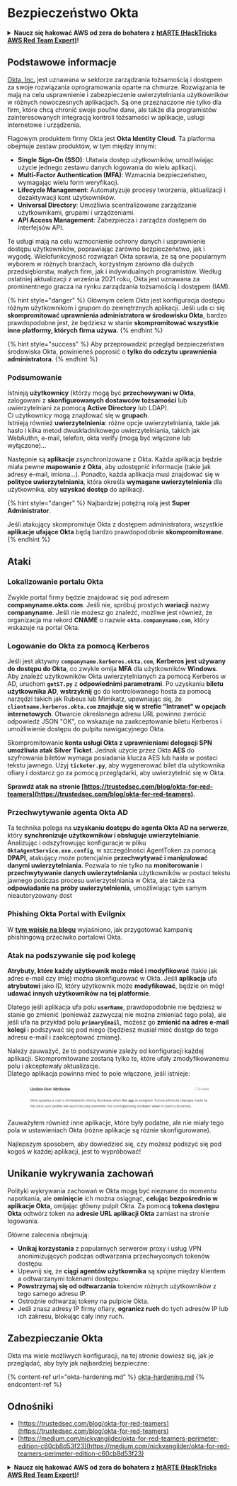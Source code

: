 # Bezpieczeństwo Okta

<details>

<summary><strong>Naucz się hakować AWS od zera do bohatera z</strong> <a href="https://training.hacktricks.xyz/courses/arte"><strong>htARTE (HackTricks AWS Red Team Expert)</strong></a><strong>!</strong></summary>

Inne sposoby wsparcia HackTricks:

* Jeśli chcesz zobaczyć swoją **firmę reklamowaną w HackTricks** lub **pobrać HackTricks w formacie PDF**, sprawdź [**SUBSCRIPTION PLANS**](https://github.com/sponsors/carlospolop)!
* Zdobądź [**oficjalne gadżety PEASS & HackTricks**](https://peass.creator-spring.com)
* Odkryj [**Rodzinę PEASS**](https://opensea.io/collection/the-peass-family), naszą kolekcję ekskluzywnych [**NFT**](https://opensea.io/collection/the-peass-family)
* **Dołącz do** 💬 [**grupy Discord**](https://discord.gg/hRep4RUj7f) lub [**grupy telegramowej**](https://t.me/peass) lub **śledź** nas na **Twitterze** 🐦 [**@hacktricks_live**](https://twitter.com/hacktricks_live)**.**
* **Podziel się swoimi sztuczkami hakerskimi, przesyłając PR-y do** [**HackTricks**](https://github.com/carlospolop/hacktricks) i [**HackTricks Cloud**](https://github.com/carlospolop/hacktricks-cloud) github repos.

</details>

## Podstawowe informacje

[Okta, Inc.](https://www.okta.com/) jest uznawana w sektorze zarządzania tożsamością i dostępem za swoje rozwiązania oprogramowania oparte na chmurze. Rozwiązania te mają na celu usprawnienie i zabezpieczenie uwierzytelniania użytkowników w różnych nowoczesnych aplikacjach. Są one przeznaczone nie tylko dla firm, które chcą chronić swoje poufne dane, ale także dla programistów zainteresowanych integracją kontroli tożsamości w aplikacje, usługi internetowe i urządzenia.

Flagowym produktem firmy Okta jest **Okta Identity Cloud**. Ta platforma obejmuje zestaw produktów, w tym między innymi:

- **Single Sign-On (SSO)**: Ułatwia dostęp użytkowników, umożliwiając użycie jednego zestawu danych logowania do wielu aplikacji.
- **Multi-Factor Authentication (MFA)**: Wzmacnia bezpieczeństwo, wymagając wielu form weryfikacji.
- **Lifecycle Management**: Automatyzuje procesy tworzenia, aktualizacji i dezaktywacji kont użytkowników.
- **Universal Directory**: Umożliwia scentralizowane zarządzanie użytkownikami, grupami i urządzeniami.
- **API Access Management**: Zabezpiecza i zarządza dostępem do interfejsów API.

Te usługi mają na celu wzmocnienie ochrony danych i usprawnienie dostępu użytkowników, poprawiając zarówno bezpieczeństwo, jak i wygodę. Wielofunkcyjność rozwiązań Okta sprawia, że są one popularnym wyborem w różnych branżach, korzystnym zarówno dla dużych przedsiębiorstw, małych firm, jak i indywidualnych programistów. Według ostatniej aktualizacji z września 2021 roku, Okta jest uznawana za prominentnego gracza na rynku zarządzania tożsamością i dostępem (IAM).

{% hint style="danger" %}
Głównym celem Okta jest konfiguracja dostępu różnym użytkownikom i grupom do zewnętrznych aplikacji. Jeśli uda ci się **skompromitować uprawnienia administratora w środowisku Okta**, bardzo prawdopodobne jest, że będziesz w stanie **skompromitować wszystkie inne platformy, których firma używa**.
{% endhint %}

{% hint style="success" %}
Aby przeprowadzić przegląd bezpieczeństwa środowiska Okta, powinieneś poprosić o **tylko do odczytu uprawnienia administratora**.
{% endhint %}

### Podsumowanie

Istnieją **użytkownicy** (którzy mogą być **przechowywani w Okta**, zalogowani z **skonfigurowanych dostawców tożsamości** lub uwierzytelniani za pomocą **Active Directory** lub LDAP).\
Ci użytkownicy mogą znajdować się w **grupach**.\
Istnieją również **uwierzytelnienia**: różne opcje uwierzytelniania, takie jak hasło i kilka metod dwuskładnikowego uwierzytelniania, takich jak WebAuthn, e-mail, telefon, okta verify (mogą być włączone lub wyłączone)...

Następnie są **aplikacje** zsynchronizowane z Okta. Każda aplikacja będzie miała pewne **mapowanie z Okta**, aby udostępnić informacje (takie jak adresy e-mail, imiona...). Ponadto, każda aplikacja musi znajdować się w **polityce uwierzytelniania**, która określa **wymagane uwierzytelnienia** dla użytkownika, aby **uzyskać dostęp** do aplikacji.

{% hint style="danger" %}
Najbardziej potężną rolą jest **Super Administrator**.

Jeśli atakujący skompromituje Okta z dostępem administratora, wszystkie **aplikacje ufające Okta** będą bardzo prawdopodobnie **skompromitowane**.
{% endhint %}

## Ataki

### Lokalizowanie portalu Okta

Zwykle portal firmy będzie znajdować się pod adresem **companyname.okta.com**. Jeśli nie, spróbuj prostych **wariacji** nazwy **companyname**. Jeśli nie możesz go znaleźć, możliwe jest również, że organizacja ma rekord **CNAME** o nazwie **`okta.companyname.com`**, który wskazuje na portal Okta.

### Logowanie do Okta za pomocą Kerberos

Jeśli jest aktywny **`companyname.kerberos.okta.com`**, **Kerberos jest używany do dostępu do Okta**, co zwykle omija **MFA** dla użytkowników **Windows**. Aby znaleźć użytkowników Okta uwierzytelnianych za pomocą Kerberos w AD, uruchom **`getST.py`** z **odpowiednimi parametrami**. Po uzyskaniu **biletu użytkownika AD**, **wstrzyknij** go do kontrolowanego hosta za pomocą narzędzi takich jak Rubeus lub Mimikatz, upewniając się, że **`clientname.kerberos.okta.com` znajduje się w strefie "Intranet" w opcjach internetowych**. Otwarcie określonego adresu URL powinno zwrócić odpowiedź JSON "OK", co wskazuje na zaakceptowanie biletu Kerberos i umożliwienie dostępu do pulpitu nawigacyjnego Okta.

Skompromitowanie **konta usługi Okta z uprawnieniami delegacji SPN umożliwia atak Silver Ticket**. Jednak użycie przez Okta **AES** do szyfrowania biletów wymaga posiadania klucza AES lub hasła w postaci tekstu jawnego. Użyj **`ticketer.py`**, aby wygenerować bilet dla użytkownika ofiary i dostarcz go za pomocą przeglądarki, aby uwierzytelnić się w Okta.

**Sprawdź atak na stronie [https://trustedsec.com/blog/okta-for-red-teamers](https://trustedsec.com/blog/okta-for-red-teamers).**

### Przechwytywanie agenta Okta AD

Ta technika polega na **uzyskaniu dostępu do agenta Okta AD na serwerze**, który **synchronizuje użytkowników i obsługuje uwierzytelnianie**. Analizując i odszyfrowując konfiguracje w pliku **`OktaAgentService.exe.config`**, w szczególności AgentToken za pomocą **DPAPI**, atakujący może potencjalnie **przechwytywać i manipulować danymi uwierzytelniania**. Pozwala to nie tylko na **monitorowanie** i **przechwytywanie danych uwierzytelniania** użytkowników w postaci tekstu jawnego podczas procesu uwierzytelniania w Okta, ale także na **odpowiadanie na próby uwierzytelnienia**, umożliwiając tym samym nieautoryzowany dost
### Phishing Okta Portal with Evilgnix

W [**tym wpisie na blogu**](https://medium.com/nickvangilder/okta-for-red-teamers-perimeter-edition-c60cb8d53f23) wyjaśniono, jak przygotować kampanię phishingową przeciwko portalowi Okta.

### Atak na podszywanie się pod kolegę

**Atrybuty, które każdy użytkownik może mieć i modyfikować** (takie jak adres e-mail czy imię) można skonfigurować w Okta. Jeśli **aplikacja** ufa **atrybutowi** jako ID, który użytkownik może **modyfikować**, będzie on mógł **udawać innych użytkowników na tej platformie**.

Dlatego jeśli aplikacja ufa polu **`userName`**, prawdopodobnie nie będziesz w stanie go zmienić (ponieważ zazwyczaj nie można zmieniać tego pola), ale jeśli ufa na przykład polu **`primaryEmail`**, możesz go **zmienić na adres e-mail kolegi** i podszywać się pod niego (będziesz musiał mieć dostęp do tego adresu e-mail i zaakceptować zmianę).

Należy zauważyć, że to podszywanie zależy od konfiguracji każdej aplikacji. Skompromitowane zostaną tylko te, które ufały zmodyfikowanemu polu i akceptowały aktualizacje.\
Dlatego aplikacja powinna mieć to pole włączone, jeśli istnieje:

<figure><img src="../../.gitbook/assets/image (89).png" alt=""><figcaption></figcaption></figure>

Zauważyłem również inne aplikacje, które były podatne, ale nie miały tego pola w ustawieniach Okta (różne aplikacje są różnie skonfigurowane).

Najlepszym sposobem, aby dowiedzieć się, czy możesz podszyć się pod kogoś w każdej aplikacji, jest to wypróbować!

## Unikanie wykrywania zachowań <a href="#id-9fde" id="id-9fde"></a>

Polityki wykrywania zachowań w Okta mogą być nieznane do momentu napotkania, ale **ominięcie** ich można osiągnąć, **celując bezpośrednio w aplikacje Okta**, omijając główny pulpit Okta. Za pomocą **tokena dostępu Okta** odtwórz token na **adresie URL aplikacji Okta** zamiast na stronie logowania.

Główne zalecenia obejmują:

* **Unikaj korzystania** z popularnych serwerów proxy i usług VPN anonimizujących podczas odtwarzania przechwyconych tokenów dostępu.
* Upewnij się, że **ciągi agentów użytkownika** są spójne między klientem a odtwarzanymi tokenami dostępu.
* **Powstrzymaj się od odtwarzania** tokenów różnych użytkowników z tego samego adresu IP.
* Ostrożnie odtwarzaj tokeny na pulpicie Okta.
* Jeśli znasz adresy IP firmy ofiary, **ogranicz ruch** do tych adresów IP lub ich zakresu, blokując cały inny ruch.

## Zabezpieczanie Okta

Okta ma wiele możliwych konfiguracji, na tej stronie dowiesz się, jak je przeglądać, aby były jak najbardziej bezpieczne:

{% content-ref url="okta-hardening.md" %}
[okta-hardening.md](okta-hardening.md)
{% endcontent-ref %}

## Odnośniki

* [https://trustedsec.com/blog/okta-for-red-teamers](https://trustedsec.com/blog/okta-for-red-teamers)
* [https://medium.com/nickvangilder/okta-for-red-teamers-perimeter-edition-c60cb8d53f23](https://medium.com/nickvangilder/okta-for-red-teamers-perimeter-edition-c60cb8d53f23)

<details>

<summary><strong>Naucz się hakować AWS od zera do bohatera z</strong> <a href="https://training.hacktricks.xyz/courses/arte"><strong>htARTE (HackTricks AWS Red Team Expert)</strong></a><strong>!</strong></summary>

Inne sposoby wsparcia HackTricks:

* Jeśli chcesz zobaczyć swoją **firmę reklamowaną w HackTricks** lub **pobrać HackTricks w formacie PDF**, sprawdź [**PLAN SUBSKRYPCJI**](https://github.com/sponsors/carlospolop)!
* Zdobądź [**oficjalne gadżety PEASS & HackTricks**](https://peass.creator-spring.com)
* Odkryj [**Rodzinę PEASS**](https://opensea.io/collection/the-peass-family), naszą kolekcję ekskluzywnych [**NFT**](https://opensea.io/collection/the-peass-family)
* **Dołącz do** 💬 [**grupy Discord**](https://discord.gg/hRep4RUj7f) lub [**grupy telegramowej**](https://t.me/peass) lub **śledź** nas na **Twitterze** 🐦 [**@hacktricks_live**](https://twitter.com/hacktricks_live)**.**
* **Podziel się swoimi sztuczkami hakerskimi, przesyłając PR-y do** [**HackTricks**](https://github.com/carlospolop/hacktricks) i [**HackTricks Cloud**](https://github.com/carlospolop/hacktricks-cloud) github repos.

</details>
